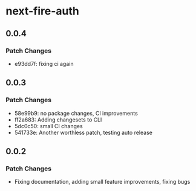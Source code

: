 # next-fire-auth

## 0.0.4

### Patch Changes

- e93dd7f: fixing ci again

## 0.0.3

### Patch Changes

- 58e99b9: no package changes, CI improvements
- ff2a683: Adding changesets to CLI
- 5dc0c50: small CI changes
- 541733e: Another worthless patch, testing auto release

## 0.0.2

### Patch Changes

- Fixing documentation, adding small feature improvements, fixing bugs
